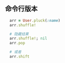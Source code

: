 ## 命令行版本

```ruby
  arr = User.pluck(:name)
  arr.shuffle!

  # 隐藏结果
  arr.shuffle!; nil
  arr.pop

  # 或者
  arr.shift
```
